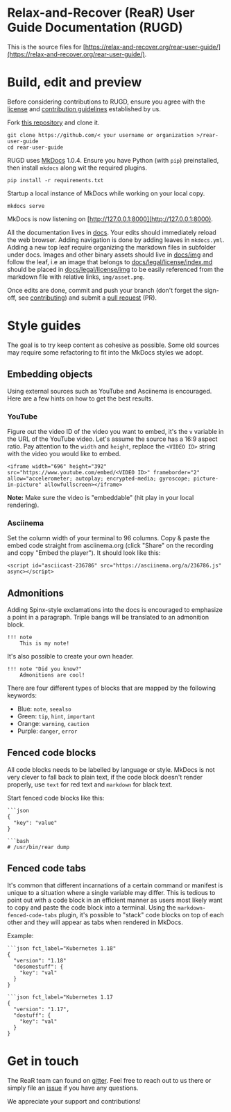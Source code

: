 # Relax-and-Recover (ReaR) User Guide Documentation (RUGD)
This is the source files for [https://relax-and-recover.org/rear-user-guide/](https://relax-and-recover.org/rear-user-guide/). 


# Build, edit and preview
Before considering contributions to RUGD, ensure you agree with the [license](docs/legal/license/index.md) and [contribution guidelines](docs/legal/contributing/index.md) established by us.

Fork [this repository](https://github.com/rear/rear-user-guide/fork) and clone it.

```
git clone https://github.com/< your username or organization >/rear-user-guide
cd rear-user-guide
```

RUGD uses [MkDocs](https://www.mkdocs.org) 1.0.4. Ensure you have Python (with `pip`) preinstalled, then install `mkdocs` along wit the required plugins.

```
pip install -r requirements.txt
```

Startup a local instance of MkDocs while working on your local copy.

```
mkdocs serve
```

MkDocs is now listening on [http://127.0.0.1:8000](http://127.0.0.1:8000).

All the documentation lives in [docs](docs). Your edits should immediately reload the web browser. Adding navigation is done by adding leaves in `mkdocs.yml`. Adding a new top leaf require organizing the markdown files in subfolder under docs. Images and other binary assets should live in [docs/img](docs/img) and follow the leaf, i.e an image that belongs to [docs/legal/license/index.md](docs/legal/license/index.md) should be placed in [docs/legal/license/img](docs/legal/license/img) to be easily referenced from the markdown file with relative links, `img/asset.png`.

Once edits are done, commit and push your branch (don't forget the sign-off, see [contributing](docs/legal/contributing/index.md)) and submit a [pull request](https://github.com/rear/rear-user-guide/pulls) (PR).

# Style guides
The goal is to try keep content as cohesive as possible. Some old sources may require some refactoring to fit into the MkDocs styles we adopt.

## Embedding objects
Using external sources such as YouTube and Asciinema is encouraged. Here are a few hints on how to get the best results.

### YouTube
Figure out the video ID of the video you want to embed, it's the `v` variable in the URL of the YouTube video. Let's assume the source has a 16:9 aspect ratio. Pay attention to the `width` and `height`, replace the `<VIDEO ID>` string with the video you would like to embed.

```
<iframe width="696" height="392" src="https://www.youtube.com/embed/<VIDEO ID>" frameborder="2" allow="accelerometer; autoplay; encrypted-media; gyroscope; picture-in-picture" allowfullscreen></iframe>
```

**Note:** Make sure the video is "embeddable" (hit play in your local rendering).

### Asciinema
Set the column width of your terminal to 96 columns. Copy & paste the embed code straight from asciinema.org (click "Share" on the recording and copy "Embed the player"). It should look like this:
```
<script id="asciicast-236786" src="https://asciinema.org/a/236786.js" async></script>
```

## Admonitions
Adding Spinx-style exclamations into the docs is encouraged to emphasize a point in a paragraph. Triple bangs will be translated to an admonition block.

```
!!! note
    This is my note!
```

It's also possible to create your own header.
```
!!! note "Did you know?"
    Admonitions are cool!
```

There are four different types of blocks that are mapped by the following keywords:

* Blue: `note`, `seealso`
* Green: `tip`, `hint`, `important`
* Orange: `warning`, `caution`
* Purple: `danger`, `error`

## Fenced code blocks
All code blocks needs to be labelled by language or style. MkDocs is not very clever to fall back to plain text, if the code block doesn't render properly, use `text` for red text and `markdown` for black text.

Start fenced code blocks like this:
```
```json
{ 
  "key": "value"
}
```

```
```bash
# /usr/bin/rear dump
```

## Fenced code tabs
It's common that different incarnations of a certain command or manifest is unique to a situation where a single variable may differ. This is tedious to point out with a code block in an efficient manner as users most likely want to copy and paste the code block into a terminal. Using the `markdown-fenced-code-tabs` plugin, it's possible to "stack" code blocks on top of each other and they will appear as tabs when rendered in MkDocs.

Example: 

```
```json fct_label="Kubernetes 1.18"
{ 
  "version": "1.18"
  "dosomestuff": {
    "key": "val"
  }
}
```

```
```json fct_label="Kubernetes 1.17
{ 
  "version": "1.17",
  "dostuff": {
    "key": "val"
  }
}
```


# Get in touch
The ReaR team can found on [gitter](https://gitter.im/rear/rear).
Feel free to reach out to us there or simply file an [issue](//github.com/rear/rear-usr-guide/issues) if you have any questions.

We appreciate your support and contributions!
